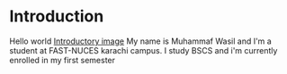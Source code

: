 # Introduction
Hello world
[Introductory image]([https://www.shutterstock.com/image-photo/introduction-text-on-white-paper-260nw-1862800855.jpg](https://encrypted-tbn0.gstatic.com/images?q=tbn:ANd9GcRJemS6arWobIorF2SAE8upOyKxvZ3GecLFqg&s))
My name is Muhammaf Wasil and I'm a student at FAST-NUCES karachi campus.
I study BSCS and i'm currently enrolled in my first semester
